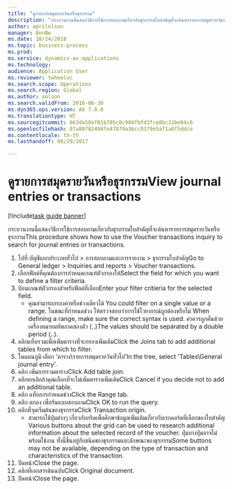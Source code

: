 ```yaml
--- 
title: "ดูรายการสมุดรายวันหรือธุรกรรม"
description: "กระบวนงานนี้แสดงวิธีการใช้การสอบถามเกี่ยวกับธุรกรรมใบสำคัญที่จะค้นหารายการสมุดรายวันหรือธุรกรรม"
author: aprilolson
manager: AnnBe
ms.date: 10/24/2016
ms.topic: business-process
ms.prod: 
ms.service: dynamics-ax-applications
ms.technology: 
audience: Application User
ms.reviewer: twheeloc
ms.search.scope: Operations
ms.search.region: Global
ms.author: aolson
ms.search.validFrom: 2016-06-30
ms.dyn365.ops.version: AX 7.0.0
ms.translationtype: HT
ms.sourcegitcommit: 663da58ef01b705c0c984fbfd3fce8bc31be04c6
ms.openlocfilehash: 07a89782498fe47879a36cc9379e5af1a6f5ddce
ms.contentlocale: th-th
ms.lasthandoff: 08/29/2017

---
```

# <a name="view-journal-entries-or-transactions"></a><span data-ttu-id="d47b8-103">ดูรายการสมุดรายวันหรือธุรกรรม</span><span class="sxs-lookup"><span data-stu-id="d47b8-103">View journal entries or transactions</span></span>

[!include[task guide banner](../../includes/task-guide-banner.md)]

<span data-ttu-id="d47b8-104">กระบวนงานนี้แสดงวิธีการใช้การสอบถามเกี่ยวกับธุรกรรมใบสำคัญที่จะค้นหารายการสมุดรายวันหรือธุรกรรม</span><span class="sxs-lookup"><span data-stu-id="d47b8-104">This procedure shows how to use the Voucher transactions inquiry to search for journal entries or transactions.</span></span>

1. <span data-ttu-id="d47b8-105">ไปที่ บัญชีแยกประเภททั่วไป > การสอบถามและการรายงาน > ธุรกรรมใบสำคัญ</span><span class="sxs-lookup"><span data-stu-id="d47b8-105">Go to General ledger > Inquiries and reports > Voucher transactions.</span></span>
2. <span data-ttu-id="d47b8-106">เลือกฟิลด์ที่คุณต้องการกำหนดเกณฑ์ตัวกรองให้</span><span class="sxs-lookup"><span data-stu-id="d47b8-106">Select the field for which you want to define a filter criteria.</span></span>
3. <span data-ttu-id="d47b8-107">ป้อนเกณฑ์ตัวกรองสำหรับฟิลด์ที่เลือก</span><span class="sxs-lookup"><span data-stu-id="d47b8-107">Enter your filter critieria for the selected field.</span></span>
    * <span data-ttu-id="d47b8-108">คุณสามารถกรองค่าหรือช่วงเดียวได้ </span><span class="sxs-lookup"><span data-stu-id="d47b8-108">You could filter on a single value or a range.</span></span> <span data-ttu-id="d47b8-109">ในขณะที่กำหนดช่วง ให้ตรวจสอบว่าการใช้ไวยากรณ์ถูกต้องหรือไม่ </span><span class="sxs-lookup"><span data-stu-id="d47b8-109">When defining a range, make sure the correct syntax is used.</span></span> <span data-ttu-id="d47b8-110">ค่าควรถูกคั่นด้วยเครื่องหมายมหัพภาคสองตัว (..)</span><span class="sxs-lookup"><span data-stu-id="d47b8-110">The values should be separated by a double period (..).</span></span>  
4. <span data-ttu-id="d47b8-111">คลิกแท็บรวมเพื่อเพิ่มตารางที่จะกรองเพิ่มเติม</span><span class="sxs-lookup"><span data-stu-id="d47b8-111">Click the Joins tab to add additional tables from which to filter.</span></span>
5. <span data-ttu-id="d47b8-112">ในแผนภูมิ เลือก 'ตาราง\รายการสมุดรายวันทั่วไป'</span><span class="sxs-lookup"><span data-stu-id="d47b8-112">In the tree, select 'Tables\General journal entry'.</span></span>
6. <span data-ttu-id="d47b8-113">คลิก เพิ่มการรวมตาราง</span><span class="sxs-lookup"><span data-stu-id="d47b8-113">Click Add table join.</span></span>
7. <span data-ttu-id="d47b8-114">คลิกยกเลิกถ้าคุณเลือกที่จะไม่เพิ่มตารางเพิ่มเติม</span><span class="sxs-lookup"><span data-stu-id="d47b8-114">Click Cancel if you decide not to add an additional table.</span></span>
8. <span data-ttu-id="d47b8-115">คลิก แท็บการกำหนดช่วง</span><span class="sxs-lookup"><span data-stu-id="d47b8-115">Click the Range tab.</span></span>
9. <span data-ttu-id="d47b8-116">คลิก ตกลง เพื่อรันแบบสอบถาม</span><span class="sxs-lookup"><span data-stu-id="d47b8-116">Click OK to run the query.</span></span>
10. <span data-ttu-id="d47b8-117">คลิกที่จุดเริ่มต้นของธุรกรรม</span><span class="sxs-lookup"><span data-stu-id="d47b8-117">Click Transaction origin.</span></span>
    * <span data-ttu-id="d47b8-118">สามารถใช้ปุ่มต่างๆ เกี่ยวกับกริดเพื่อศึกษาข้อมูลเพิ่มเติมเกี่ยวกับเรกคอร์ดที่เลือกของใบสำคัญ </span><span class="sxs-lookup"><span data-stu-id="d47b8-118">Various buttons about the grid can be used to research additional information about the selected record of the voucher.</span></span> <span data-ttu-id="d47b8-119">ปุ่มบางปุ่มอาจไม่พร้อมใช้งาน ทั้งนี้ขึ้นอยู่กับชนิดของธุรกรรมและลักษณะของธุรกรรม</span><span class="sxs-lookup"><span data-stu-id="d47b8-119">Some buttons may not be available, depending on the type of transaction and characteristics of the transaction.</span></span>  
11. <span data-ttu-id="d47b8-120">ปิดหน้า</span><span class="sxs-lookup"><span data-stu-id="d47b8-120">Close the page.</span></span>
12. <span data-ttu-id="d47b8-121">คลิกที่เอกสารต้นฉบับ</span><span class="sxs-lookup"><span data-stu-id="d47b8-121">Click Original document.</span></span>
13. <span data-ttu-id="d47b8-122">ปิดหน้า</span><span class="sxs-lookup"><span data-stu-id="d47b8-122">Close the page.</span></span>



